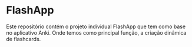 # FlashApp
Este repositório contém o projeto individual FlashApp que tem como base no aplicativo Anki. Onde temos como principal função, a criação dinâmica de flashcards.
